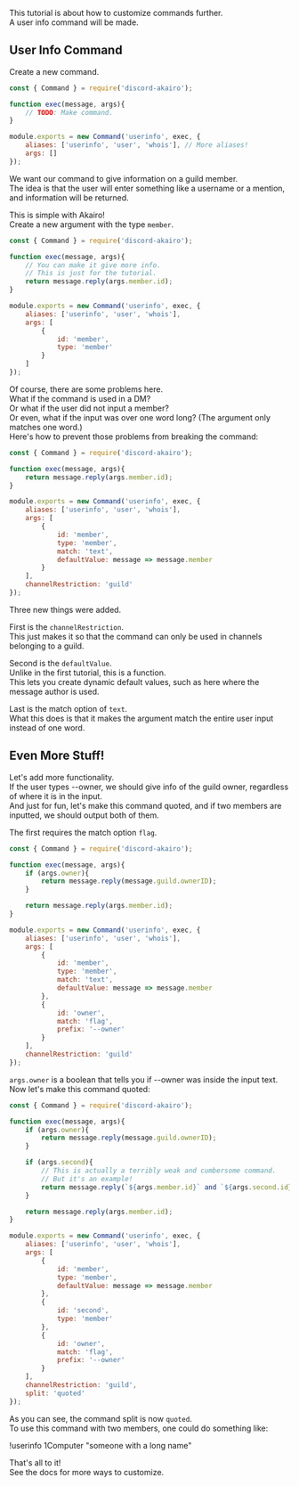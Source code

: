 This tutorial is about how to customize commands further.  
A user info command will be made.  

## User Info Command

Create a new command.  

```js
const { Command } = require('discord-akairo');

function exec(message, args){
    // TODO: Make command.
}

module.exports = new Command('userinfo', exec, {
    aliases: ['userinfo', 'user', 'whois'], // More aliases!
    args: []
});
```

We want our command to give information on a guild member.  
The idea is that the user will enter something like a username or a mention, and information will be returned.  

This is simple with Akairo!  
Create a new argument with the type `member`.  

```js
const { Command } = require('discord-akairo');

function exec(message, args){
    // You can make it give more info.
    // This is just for the tutorial.
    return message.reply(args.member.id);
}

module.exports = new Command('userinfo', exec, {
    aliases: ['userinfo', 'user', 'whois'],
    args: [
        {
            id: 'member',
            type: 'member'
        }
    ]
});
```

Of course, there are some problems here.  
What if the command is used in a DM?  
Or what if the user did not input a member?  
Or even, what if the input was over one word long? (The argument only matches one word.)  
Here's how to prevent those problems from breaking the command:  

```js
const { Command } = require('discord-akairo');

function exec(message, args){
    return message.reply(args.member.id);
}

module.exports = new Command('userinfo', exec, {
    aliases: ['userinfo', 'user', 'whois'],
    args: [
        {
            id: 'member',
            type: 'member',
            match: 'text',
            defaultValue: message => message.member
        }
    ],
    channelRestriction: 'guild'
});
```

Three new things were added.  

First is the `channelRestriction`.  
This just makes it so that the command can only be used in channels belonging to a guild.  

Second is the `defaultValue`.  
Unlike in the first tutorial, this is a function.  
This lets you create dynamic default values, such as here where the message author is used.  

Last is the match option of `text`.  
What this does is that it makes the argument match the entire user input instead of one word.  

## Even More Stuff!

Let's add more functionality.  
If the user types --owner, we should give info of the guild owner, regardless of where it is in the input.  
And just for fun, let's make this command quoted, and if two members are inputted, we should output both of them.  

The first requires the match option `flag`.  

```js
const { Command } = require('discord-akairo');

function exec(message, args){
    if (args.owner){
        return message.reply(message.guild.ownerID);
    }

    return message.reply(args.member.id);
}

module.exports = new Command('userinfo', exec, {
    aliases: ['userinfo', 'user', 'whois'],
    args: [
        {
            id: 'member',
            type: 'member',
            match: 'text',
            defaultValue: message => message.member
        },
        {
            id: 'owner',
            match: 'flag',
            prefix: '--owner'
        }
    ],
    channelRestriction: 'guild'
});
```

`args.owner` is a boolean that tells you if --owner was inside the input text.  
Now let's make this command quoted:  

```js
const { Command } = require('discord-akairo');

function exec(message, args){
    if (args.owner){
        return message.reply(message.guild.ownerID);
    }

    if (args.second){
        // This is actually a terribly weak and cumbersome command.
        // But it's an example!
        return message.reply(`${args.member.id}` and `${args.second.id}`)
    }

    return message.reply(args.member.id);
}

module.exports = new Command('userinfo', exec, {
    aliases: ['userinfo', 'user', 'whois'],
    args: [
        {
            id: 'member',
            type: 'member',
            defaultValue: message => message.member
        },
        {
            id: 'second',
            type: 'member'
        },
        {
            id: 'owner',
            match: 'flag',
            prefix: '--owner'
        }
    ],
    channelRestriction: 'guild',
    split: 'quoted'
});
```

As you can see, the command split is now `quoted`.  
To use this command with two members, one could do something like:  

!userinfo 1Computer "someone with a long name"  

That's all to it!  
See the docs for more ways to customize.  
